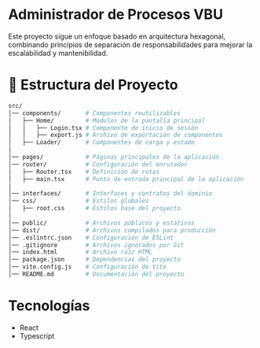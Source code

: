 # Administrador de Procesos VBU  
Este proyecto sigue un enfoque basado en arquitectura hexagonal, combinando principios de separación de responsabilidades para mejorar la escalabilidad y mantenibilidad.

# 📁 Estructura del Proyecto  

```bash
src/
│── components/       # Componentes reutilizables
│   ├── Home/         # Módulos de la pantalla principal
│   │   ├── Login.tsx # Componente de inicio de sesión
│   │   ├── export.js # Archivo de exportación de componentes
│   ├── Loader/       # Componentes de carga y estado
│
│── pages/            # Páginas principales de la aplicación
│── router/           # Configuración del enrutador
│   ├── Router.tsx    # Definición de rutas
│   ├── main.tsx      # Punto de entrada principal de la aplicación
│
│── interfaces/       # Interfaces y contratos del dominio
│── css/              # Estilos globales
│   ├── root.css      # Estilos base del proyecto
│
│── public/           # Archivos públicos y estáticos
│── dist/             # Archivos compilados para producción
│── .eslintrc.json    # Configuración de ESLint
│── .gitignore        # Archivos ignorados por Git
│── index.html        # Archivo raíz HTML
│── package.json      # Dependencias del proyecto
│── vite.config.js    # Configuración de Vite
│── README.md         # Documentación del proyecto
```

# Tecnologías
- React
- Typescript
